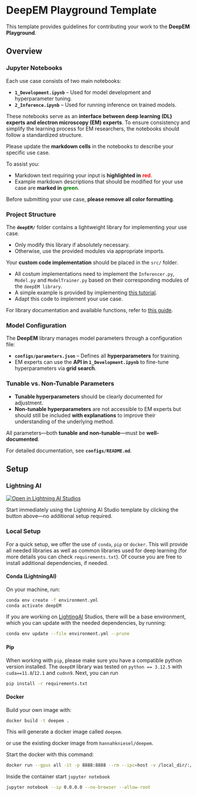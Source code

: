# DeepEM Playground Template  

This template provides guidelines for contributing your work to the **DeepEM Playground**. 



## Overview

### Jupyter Notebooks  

Each use case consists of two main notebooks:  

- **`1_Development.ipynb`** – Used for model development and hyperparameter tuning.  
- **`2_Inference.ipynb`** – Used for running inference on trained models.  

These notebooks serve as an **interface between deep learning (DL) experts and electron microscopy (EM) experts**. To ensure consistency and simplify the learning process for EM researchers, the notebooks should follow a standardized structure.  

Please update the **markdown cells** in the notebooks to describe your specific use case.  

To assist you:  
- Markdown text requiring your input is **highlighted in** <span style="color:red">**red**</span>.  
- Example markdown descriptions that should be modified for your use case are **marked in** <span style="color:green">**green**</span>.  

Before submitting your use case, **please remove all color formatting**.  

### Project Structure  

The **`deepEM/`** folder contains a lightweight library for implementing your use case.  
- Only modify this library if absolutely necessary.  
- Otherwise, use the provided modules via appropriate imports.  

Your **custom code implementation** should be placed in the `src/` folder.  
- All costum implementations need to implement the `Inferencer.py`, `Model.py` and `ModelTrainer.py` based on their corresponding modules of the `deepEM library`.
- A simple example is provided by implementing [this tutorial](https://pytorch.org/tutorials/beginner/blitz/cifar10_tutorial.html).  
- Adapt this code to implement your use case.  

For library documentation and available functions, refer to [this guide](https://viscom-ulm.github.io/DeepEM/documentation.html).  

### Model Configuration  

The **DeepEM** library manages model parameters through a configuration file:  

- **`configs/parameters.json`** – Defines all **hyperparameters** for training.  
- EM experts can use the **API in `1_Development.ipynb`** to fine-tune hyperparameters via **grid search**.  

### Tunable vs. Non-Tunable Parameters  
- **Tunable hyperparameters** should be clearly documented for adjustment.  
- **Non-tunable hyperparameters** are not accessible to EM experts but should still be included **with explanations** to improve their understanding of the underlying method.  

All parameters—both **tunable and non-tunable**—must be **well-documented**.  

For detailed documentation, see **`configs/README.md`**.  

## Setup

### Lightning AI
<a target="_blank" href="https://lightning.ai/hannah-kniesel/studios/deepem-template">
  <img src="https://pl-bolts-doc-images.s3.us-east-2.amazonaws.com/app-2/studio-badge.svg"
    alt="Open in Lightning AI Studios" />
</a>

Start immediately using the Lightning AI Studio template by clicking the button above—no additional setup required.

### Local Setup 
For a quick setup, we offer the use of `conda`, `pip` or `docker`. This will provide all needed libraries as well as common libraries used for deep learning (for more details you can check `requirements.txt`). Of course you are free to install additional dependencies, if needed.  

#### Conda (LightningAI)
On your machine, run:
```bash
conda env create -f environment.yml
conda activate deepEM
```

If you are working on [LightingAI](https://lightning.ai/) Studios, there will be a base environment, which you can update with the needed dependencies, by running: 
```bash
conda env update --file environment.yml --prune
```

#### Pip
When working with `pip`, please make sure you have a compatible python version installed. The `deepEM` library was tested on `python == 3.12.5` with `cuda==11.8`/`12.1` and `cudnn9`.
Next, you can run
```bash
pip install -r requirements.txt
```

#### Docker
Build your own image with: 
```bash 
docker build -t deepem .
```
This will generate a docker image called `deepem`. 

or use the existing docker image from `hannahkniesel/deepem`. 

Start the docker with this command: 
```bash
docker run --gpus all -it -p 8888:8888 --rm --ipc=host -v /local_dir/:/workspace/ --name <container-name> <image-name> bash
```

Inside the container start `jupyter notebook`
```bash
jupyter notebook --ip 0.0.0.0 --no-browser --allow-root
```


